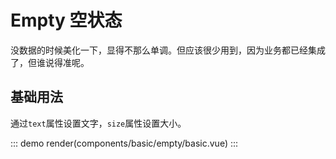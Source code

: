 # Empty 空状态

没数据的时候美化一下，显得不那么单调。但应该很少用到，因为业务都已经集成了，但谁说得准呢。

## 基础用法

通过`text`属性设置文字，`size`属性设置大小。

::: demo
render(components/basic/empty/basic.vue)
:::
